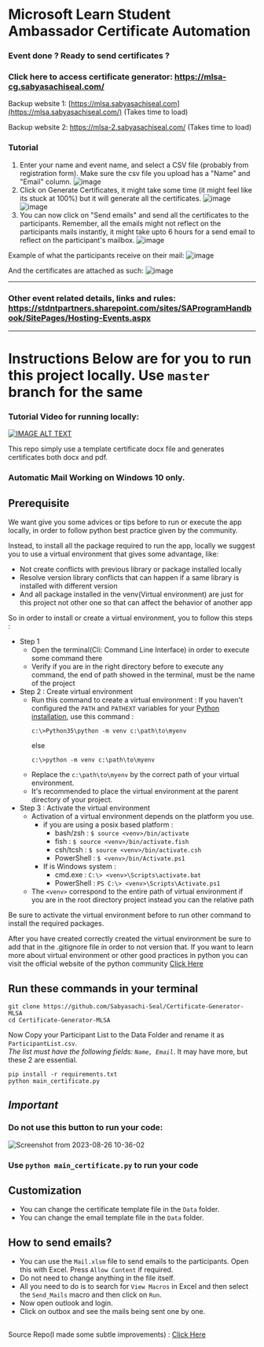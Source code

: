 # Microsoft Learn Student Ambassador Certificate Automation

### Event done ? Ready to send certificates ? 

### Click here to access certificate generator: https://mlsa-cg.sabyasachiseal.com/

Backup website 1: [https://mlsa.sabyasachiseal.com](https://mlsa.sabyasachiseal.com/) (Takes time to load)

Backup website 2: https://mlsa-2.sabyasachiseal.com/ (Takes time to load)

### Tutorial

1. Enter your name and event name, and select a CSV file (probably from registration form). Make sure the csv file you 
   upload has a "Name" and "Email" column.
   ![image](https://github.com/user-attachments/assets/e53cf703-a1c4-4968-a238-2b34d494a89c)
2. Click on Generate Certificates, it might take some time (it might feel like its stuck at 100%) but it will generate 
   all the certificates.
   ![image](https://github.com/user-attachments/assets/430e426c-2436-42f5-82db-7f33620bf9fb) ![image](https://github.com/user-attachments/assets/add03930-718f-4d83-8ed1-708d53cf229a)
3. You can now click on "Send emails" and send all the certificates to the participants. Remember, all the emails might 
   not reflect on the participants mails instantly, it might take upto 6 hours for a send email to reflect on the 
   participant's mailbox.
   ![image](https://github.com/user-attachments/assets/1fcefcbf-4cc0-4e4a-8bee-89a130473b10)


Example of what the participants receive on their mail:
![image](https://github.com/user-attachments/assets/8598c318-4737-4197-b8b6-e542ae95588f)

And the certificates are attached as such:
![image](https://github.com/user-attachments/assets/20f151cf-8267-4de4-a128-f5356d706ece)


---

### Other event related details, links and rules: https://stdntpartners.sharepoint.com/sites/SAProgramHandbook/SitePages/Hosting-Events.aspx 


---
<h1>Instructions Below are for you to run this project locally. Use <code>master</code> branch for the same </h1>


### Tutorial Video for running locally:

[![IMAGE ALT TEXT](http://img.youtube.com/vi/OUAbqdLDTZQ/0.jpg)](http://www.youtube.com/watch?v=OUAbqdLDTZQ "How to use Certificate Generator MLSA")

This repo simply use a template certificate docx file and generates certificates
both docx and pdf.

###  Automatic Mail Working on Windows 10 only.

## Prerequisite

We want give you some advices or tips before to run or execute the app locally, in order to follow python best practice 
given by the community.

Instead, to install all the package required to run the app, locally we suggest you to use a virtual environment that 
gives some advantage, like:
- Not create conflicts with previous library or package installed locally
- Resolve version library conflicts that can happen if a same library is installed with different version
- And all package installed in the venv(Virtual environment) are just for this project not other one so that can affect 
  the behavior of another app

So in order to install or create a virtual environment, you to follow this steps :

- Step 1
  - Open the terminal(Cli: Command Line Interface) in order to execute some command there
  - Verify if you are in the right directory before to execute any command, the end of path showed in the terminal, must
    be the name of the project
- Step 2 : Create virtual environment
  - Run this command to create a virtual environment :
    If you haven't configured the `PATH` and `PATHEXT` variables for your <a href="https://docs.python.org/3/using/windows.html#using-on-windows">Python installation</a>, use this command :
    ```
    c:\>Python35\python -m venv c:\path\to\myenv
    ```
    else
    ```
    c:\>python -m venv c:\path\to\myenv
    ```
  - Replace the `c:\path\to\myenv` by the correct path of your virtual environment.
  - It's recommended to place the virtual environment at the parent directory of your project.
- Step 3 : Activate the virtual environment
  - Activation of a virtual environment depends on the platform you use.
    - if you are using a posix based platform :
      - bash/zsh : `$ source <venv>/bin/activate`
      - fish : `$ source <venv>/bin/activate.fish`
      - csh/tcsh : `$ source <venv>/bin/activate.csh`
      - PowerShell : `$ <venv>/bin/Activate.ps1`
    - If is Windows system :
      - cmd.exe : `C:\> <venv>\Scripts\activate.bat`
      - PowerShell : `PS C:\> <venv>\Scripts\Activate.ps1`
  - The `<venv>` correspond to the entire path of virtual environment if you are in the root directory project instead 
    you can the relative path
  
Be sure to activate the virtual environment before to run other command to install the required packages.

After you have created correctly created the virtual environment be sure to add that in the .gitignore file in order to 
not version that. If you want to learn more about virtual environment or other good practices in python you can visit the official website of the python community <a href="https://docs.python.org/3/library/venv.html">Click Here</a>

## Run these commands in your terminal

```
git clone https://github.com/Sabyasachi-Seal/Certificate-Generator-MLSA
cd Certificate-Generator-MLSA
```
Now Copy your Participant List to the Data Folder and rename it as `ParticipantList.csv`. <br>
<e><i>The list must have the following fields: ```Name, Email```</i></e>. It may have more, but these 2 are essential.
```
pip install -r requirements.txt
python main_certificate.py
```

## *Important*
### Do not use this button to run your code:
![Screenshot from 2023-08-26 10-36-02](https://github.com/Sabyasachi-Seal/Certificate-Generator-MLSA/assets/36451386/6e4ddf15-c97a-4c1a-9e64-9cd4db416511)

### Use ```python main_certificate.py``` to run your code


## Customization
- You can change the certificate template file in the `Data` folder.
- You can change the email template file in the `Data` folder.

## How to send emails?
- You can use the `Mail.xlsm` file to send emails to the participants. Open this with Excel. Press ```Allow Content``` 
  if required.
- Do not need to change anything in the file itself.
- All you need to do is to search for ```View Macros```  in Excel and then select the ```Send_Mails``` macro and then 
  click on ```Run```.
- Now open outlook and login.
- Click on outbox and see the mails being sent one by one.

<h2></h2>


Source Repo(I made some subtle improvements) : <a href="https://github.com/muhammedogz/MLSA-Certificate-Automate">Click Here</a>
